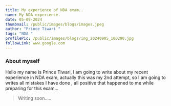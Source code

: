 ```yaml
---
title: My experience of NDA exam..
name: My NDA experience.
date: 05-09-2024
thumbnail: /public/images/blogs/images.jpeg
author: "Prince Tiwari "
tags: "NDA "
profilePic: /public/images/blogs/img_20240905_100200.jpg
followLink: www.google.com
---
```

### **About myself** 

Hello my name is Prince Tiwari, I am going to write about my recent experience in NDA exam, actually this was my 2nd attempt, so I am going to writes all mistakes I have done , all positive that happened to me while preparing for this exam...



> Writing soon.....
